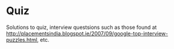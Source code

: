 Quiz
====

Solutions to quiz, interview questsions such as those found at http://placementsindia.blogspot.ie/2007/09/google-top-interview-puzzles.html, etc.
